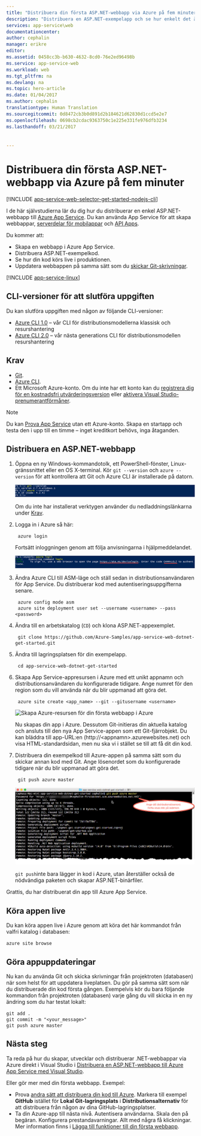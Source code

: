 ```yaml
---
title: "Distribuera din första ASP.NET-webbapp via Azure på fem minuter | Microsoft Docs"
description: "Distribuera en ASP.NET-exempelapp och se hur enkelt det är att köra webbappar i App Service. Börja snabbt utveckla på riktigt och se resultatet direkt."
services: app-service\web
documentationcenter: 
author: cephalin
manager: erikre
editor: 
ms.assetid: 0458cc3b-b630-4632-8cd0-76e2ed96498b
ms.service: app-service-web
ms.workload: web
ms.tgt_pltfrm: na
ms.devlang: na
ms.topic: hero-article
ms.date: 01/04/2017
ms.author: cephalin
translationtype: Human Translation
ms.sourcegitcommit: 0d8472cb3b0d891d2b184621d62830d1ccd5e2e7
ms.openlocfilehash: 0698cb2cdac9363750c1e225e331fe976dfb3234
ms.lasthandoff: 03/21/2017


---
```

# <a name="deploy-your-first-aspnet-web-app-to-azure-in-five-minutes"></a>Distribuera din första ASP.NET-webbapp via Azure på fem minuter
[!INCLUDE [app-service-web-selector-get-started-nodejs-cli](../../includes/app-service-web-selector-get-started-nodejs-cli.md)]  

I de här självstudierna lär du dig hur du distribuerar en enkel ASP.NET-webbapp till [Azure App Service](../app-service/app-service-value-prop-what-is.md).
Du kan använda App Service för att skapa webbappar, [serverdelar för mobilappar](/documentation/learning-paths/appservice-mobileapps/) och [API Apps](../app-service-api/app-service-api-apps-why-best-platform.md).

Du kommer att: 

* Skapa en webbapp i Azure App Service.
* Distribuera ASP.NET-exempelkod.
* Se hur din kod körs live i produktionen.
* Uppdatera webbappen på samma sätt som du [skickar Git-skrivningar](https://git-scm.com/docs/git-push).

[!INCLUDE [app-service-linux](../../includes/app-service-linux.md)]

## <a name="cli-versions-to-complete-the-task"></a>CLI-versioner för att slutföra uppgiften

Du kan slutföra uppgiften med någon av följande CLI-versioner:

- [Azure CLI 1.0](app-service-web-get-started-dotnet-cli-nodejs.md) – vår CLI för distributionsmodellerna klassisk och resurshantering
- [Azure CLI 2.0](app-service-web-get-started-dotnet.md) – vår nästa generations CLI för distributionsmodellen resurshantering

## <a name="prerequisites"></a>Krav
* [Git](http://www.git-scm.com/downloads).
* [Azure CLI](../cli-install-nodejs.md).
* Ett Microsoft Azure-konto. Om du inte har ett konto kan du [registrera dig för en kostnadsfri utvärderingsversion](https://azure.microsoft.com/pricing/free-trial/?WT.mc_id=A261C142F) eller [aktivera Visual Studio-prenumerantförmåner](https://azure.microsoft.com/pricing/member-offers/msdn-benefits-details/?WT.mc_id=A261C142F).

> [!NOTE]
> Du kan [Prova App Service](https://azure.microsoft.com/try/app-service/) utan ett Azure-konto. Skapa en startapp och testa den i upp till en timme – inget kreditkort behövs, inga åtaganden.
> 
> 

## <a name="deploy-an-aspnet-web-app"></a>Distribuera en ASP.NET-webbapp
1. Öppna en ny Windows-kommandotolk, ett PowerShell-fönster, Linux-gränssnittet eller en OS X-terminal. Kör `git --version` och `azure --version` för att kontrollera att Git och Azure CLI är installerade på datorn.
   
    ![Testa installationen av CLI-verktygen för din första webbapp i Azure](./media/app-service-web-get-started/1-test-tools.png)
   
    Om du inte har installerat verktygen använder du nedladdningslänkarna under [Krav](#Prerequisites).
2. Logga in i Azure så här:
   
        azure login
   
    Fortsätt inloggningen genom att följa anvisningarna i hjälpmeddelandet.
   
    ![Logga in i Azure för att skapa din första webbapp](./media/app-service-web-get-started/3-azure-login.png)

3. Ändra Azure CLI till ASM-läge och ställ sedan in distributionsanvändaren för App Service. Du distribuerar kod med autentiseringsuppgifterna senare.
   
        azure config mode asm
        azure site deployment user set --username <username> --pass <password>

4. Ändra till en arbetskatalog (`CD`) och klona ASP.NET-appexemplet.
   
        git clone https://github.com/Azure-Samples/app-service-web-dotnet-get-started.git

5. Ändra till lagringsplatsen för din exempelapp. 
   
        cd app-service-web-dotnet-get-started

6. Skapa App Service-appresursen i Azure med ett unikt appnamn och distributionsanvändaren du konfigurerade tidigare. Ange numret för den region som du vill använda när du blir uppmanad att göra det.
   
        azure site create <app_name> --git --gitusername <username>
   
    ![Skapa Azure-resursen för din första webbapp i Azure](./media/app-service-web-get-started-languages/dotnet-site-create.png)
   
    Nu skapas din app i Azure. Dessutom Git-initieras din aktuella katalog och ansluts till den nya App Service-appen som ett Git-fjärrobjekt.
    Du kan bläddra till app-URL:en (http://&lt;appnamn>.azurewebsites.net) och visa HTML-standardsidan, men nu ska vi i stället se till att få dit din kod.

7. Distribuera din exempelkod till Azure-appen på samma sätt som du skickar annan kod med Git. Ange lösenordet som du konfigurerade tidigare när du blir uppmanad att göra det.
   
        git push azure master
   
    ![Skicka koden till din första webbapp i Azure](./media/app-service-web-get-started-languages/dotnet-git-push.png)
   
    `git push`inte bara lägger in kod i Azure, utan återställer också de nödvändiga paketen och skapar ASP.NET-binärfiler. 

Grattis, du har distribuerat din app till Azure App Service.

## <a name="see-your-app-running-live"></a>Köra appen live
Du kan köra appen live i Azure genom att köra det här kommandot från valfri katalog i databasen:

    azure site browse

## <a name="make-updates-to-your-app"></a>Göra appuppdateringar
Nu kan du använda Git och skicka skrivningar från projektroten (databasen) när som helst för att uppdatera liveplatsen. Du gör på samma sätt som när du distribuerade din kod första gången. Exempelvis kör du bara följande kommandon från projektroten (databasen) varje gång du vill skicka in en ny ändring som du har testat lokalt:

    git add .
    git commit -m "<your_message>"
    git push azure master


## <a name="next-steps"></a>Nästa steg
Ta reda på hur du skapar, utvecklar och distribuerar .NET-webbappar via Azure direkt i Visual Studio i [Distribuera en ASP.NET-webbapp till Azure App Service med Visual Studio](web-sites-dotnet-get-started.md).

Eller gör mer med din första webbapp. Exempel:

* Prova [andra sätt att distribuera din kod till Azure](web-sites-deploy.md). Markera till exempel **GitHub** istället för **Lokal Git-lagringsplats** i **Distributionsalternativ** för att distribuera från någon av dina GitHub-lagringsplatser.
* Ta din Azure-app till nästa nivå. Autentisera användarna. Skala den på begäran. Konfigurera prestandavarningar. Allt med några få klickningar. Mer information finns i [Lägga till funktioner till din första webbapp](app-service-web-get-started-2.md).


